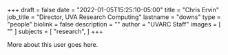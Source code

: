 +++
draft = false
date = "2022-01-05T15:25:10-05:00"
title = "Chris Ervin"
job_title = "Director, UVA Research Computing"
lastname = "downs"
type = "people"
biolink = false
description = ""
author = "UVARC Staff"
images = [
  ""
]
subjects = [
  "research",
]
+++

More about this user goes here.

